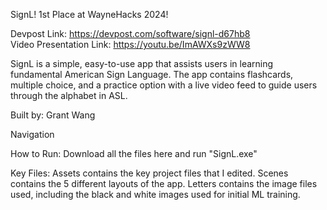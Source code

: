 SignL!
1st Place at WayneHacks 2024!

Devpost Link: https://devpost.com/software/signl-d67hb8  
Video Presentation Link: https://youtu.be/ImAWXs9zWW8

SignL is a simple, easy-to-use app that assists users in learning fundamental American Sign Language. 
The app contains flashcards, multiple choice, and a practice option with a live video feed to guide users through the alphabet in ASL.

Built by: Grant Wang

Navigation

How to Run:
Download all the files here and run "SignL.exe"

Key Files:
Assets contains the key project files that I edited.
Scenes contains the 5 different layouts of the app.
Letters contains the image files used, including the black and white images used for initial ML training.


